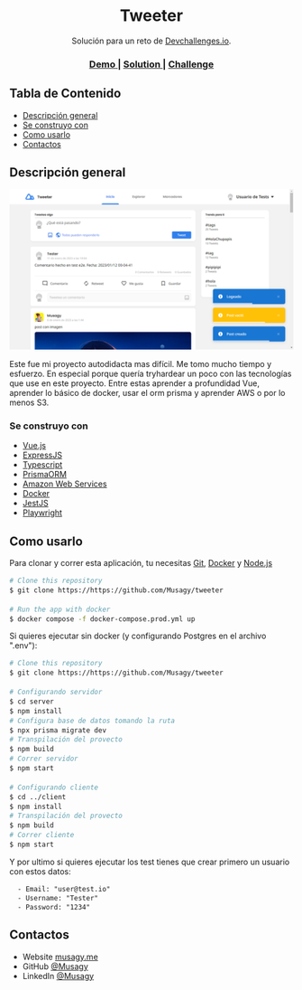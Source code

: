 <h1 align="center">Tweeter</h1>

<div align="center">
   Solución para un reto de <a href="http://devchallenges.io" target="_blank">Devchallenges.io</a>.
</div>

<div align="center">
  <h3>
    <a href="https://{your-demo-link.your-domain}">
      Demo
    </a>
    <span> | </span>
    <a href="https://https://github.com/Musagy/tweeter">
      Solution
    </a>
    <span> | </span>
    <a href="https://devchallenges.io/challenges/rleoQc34THclWx1cFFKH">
      Challenge
    </a>
  </h3>
</div>

<!-- TABLE OF CONTENTS -->

## Tabla de Contenido

- [Descripción general](#descripción-general)
- [Se construyo con](#se-construyo-con)
- [Como usarlo](#como-usarlo)
- [Contactos](#contactos)

<!-- OVERVIEW -->

## Descripción general

![screenshot](./client/__test__/screenshots/newPost.png)

Este fue mi proyecto autodidacta mas difícil. Me tomo mucho tiempo y esfuerzo.
En especial porque quería tryhardear un poco con las tecnologías que use en este proyecto.
Entre estas aprender a profundidad Vue, aprender lo básico de docker, usar el orm prisma y aprender AWS o por lo menos S3.

### Se construyo con

- [Vue.js](https://vuejs.org/)
- [ExpressJS](https://expressjs.com/)
- [Typescript](https://www.typescriptlang.org/)
- [PrismaORM](https://www.prisma.io/)
- [Amazon Web Services](https://aws.amazon.com/es/)
- [Docker](https://www.docker.com/)
- [JestJS](https://jestjs.io/)
- [Playwright](https://playwright.dev/)

## Como usarlo

Para clonar y correr esta aplicación, tu necesitas [Git](https://git-scm.com), [Docker](https://www.docker.com/)
y [Node.js](https://nodejs.org/en/download/)

```bash
# Clone this repository
$ git clone https://https://github.com/Musagy/tweeter

# Run the app with docker
$ docker compose -f docker-compose.prod.yml up
```

Si quieres ejecutar sin docker (y configurando Postgres en el archivo ".env"):

```bash
# Clone this repository
$ git clone https://https://github.com/Musagy/tweeter

# Configurando servidor
$ cd server
$ npm install
# Configura base de datos tomando la ruta
$ npx prisma migrate dev
# Transpilación del provecto 
$ npm build
# Correr servidor
$ npm start

# Configurando cliente
$ cd ../client
$ npm install
# Transpilación del provecto 
$ npm build
# Correr cliente
$ npm start
```

Y por ultimo si quieres ejecutar los test tienes que crear primero un usuario con estos datos:

```
  - Email: "user@test.io"
  - Username: "Tester"
  - Password: "1234"
```

## Contactos

- Website [musagy.me](https://musagy.me)
- GitHub [@Musagy](https://github.com/musagy)
- LinkedIn [@Musagy](https://www.linkedin.com/in/musagy/)
